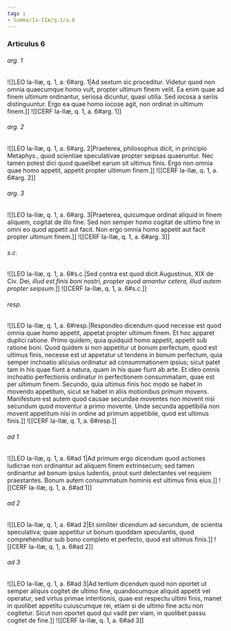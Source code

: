 ```yaml
---
tags : 
- Summa/Ia-IIæ/q.1/a.6
---
```


### Articulus 6

###### arg. 1
![[LEO Ia-IIæ, q. 1, a. 6#arg. 1|Ad sextum sic proceditur. Videtur quod non omnia quaecumque homo vult, propter ultimum finem velit. Ea enim quae ad finem ultimum ordinantur, seriosa dicuntur, quasi utilia. Sed iocosa a seriis distinguuntur. Ergo ea quae homo iocose agit, non ordinat in ultimum finem.]]
![[CERF Ia-IIæ, q. 1, a. 6#arg. 1]]

###### arg. 2
![[LEO Ia-IIæ, q. 1, a. 6#arg. 2|Praeterea, philosophus dicit, in principio Metaphys., quod scientiae speculativae propter seipsas quaeruntur. Nec tamen potest dici quod quaelibet earum sit ultimus finis. Ergo non omnia quae homo appetit, appetit propter ultimum finem.]]
![[CERF Ia-IIæ, q. 1, a. 6#arg. 2]]

###### arg. 3
![[LEO Ia-IIæ, q. 1, a. 6#arg. 3|Praeterea, quicumque ordinat aliquid in finem aliquem, cogitat de illo fine. Sed non semper homo cogitat de ultimo fine in omni eo quod appetit aut facit. Non ergo omnia homo appetit aut facit propter ultimum finem.]]
![[CERF Ia-IIæ, q. 1, a. 6#arg. 3]]

###### s.c.
![[LEO Ia-IIæ, q. 1, a. 6#s.c.|Sed contra est quod dicit Augustinus, XIX de Civ. Dei, *illud est finis boni nostri, propter quod amantur cetera, illud autem propter seipsum*.]]
![[CERF Ia-IIæ, q. 1, a. 6#s.c.]]

###### resp.
![[LEO Ia-IIæ, q. 1, a. 6#resp.|Respondeo dicendum quod necesse est quod omnia quae homo appetit, appetat propter ultimum finem. Et hoc apparet duplici ratione. Primo quidem, quia quidquid homo appetit, appetit sub ratione boni. Quod quidem si non appetitur ut bonum perfectum, quod est ultimus finis, necesse est ut appetatur ut tendens in bonum perfectum, quia semper inchoatio alicuius ordinatur ad consummationem ipsius; sicut patet tam in his quae fiunt a natura, quam in his quae fiunt ab arte. Et ideo omnis inchoatio perfectionis ordinatur in perfectionem consummatam, quae est per ultimum finem. Secundo, quia ultimus finis hoc modo se habet in movendo appetitum, sicut se habet in aliis motionibus primum movens. Manifestum est autem quod causae secundae moventes non movent nisi secundum quod moventur a primo movente. Unde secunda appetibilia non movent appetitum nisi in ordine ad primum appetibile, quod est ultimus finis.]]
![[CERF Ia-IIæ, q. 1, a. 6#resp.]]

###### ad 1
![[LEO Ia-IIæ, q. 1, a. 6#ad 1|Ad primum ergo dicendum quod actiones ludicrae non ordinantur ad aliquem finem extrinsecum; sed tamen ordinantur ad bonum ipsius ludentis, prout sunt delectantes vel requiem praestantes. Bonum autem consummatum hominis est ultimus finis eius.]]
![[CERF Ia-IIæ, q. 1, a. 6#ad 1]]

###### ad 2
![[LEO Ia-IIæ, q. 1, a. 6#ad 2|Et similiter dicendum ad secundum, de scientia speculativa; quae appetitur ut bonum quoddam speculantis, quod comprehenditur sub bono completo et perfecto, quod est ultimus finis.]]
![[CERF Ia-IIæ, q. 1, a. 6#ad 2]]

###### ad 3
![[LEO Ia-IIæ, q. 1, a. 6#ad 3|Ad tertium dicendum quod non oportet ut semper aliquis cogitet de ultimo fine, quandocumque aliquid appetit vel operatur, sed virtus primae intentionis, quae est respectu ultimi finis, manet in quolibet appetitu cuiuscumque rei, etiam si de ultimo fine actu non cogitetur. Sicut non oportet quod qui vadit per viam, in quolibet passu cogitet de fine.]]
![[CERF Ia-IIæ, q. 1, a. 6#ad 3]]


